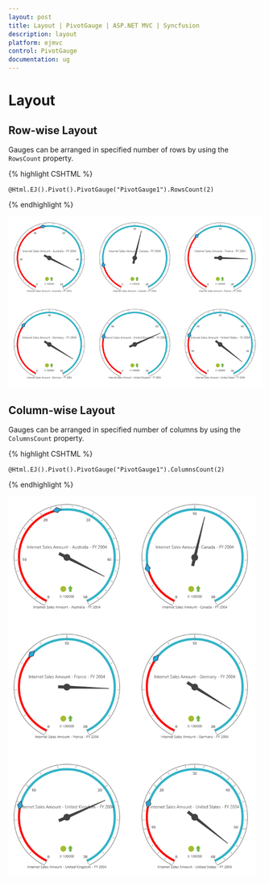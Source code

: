 ```yaml
---
layout: post
title: Layout | PivotGauge | ASP.NET MVC | Syncfusion
description: layout 
platform: ejmvc
control: PivotGauge
documentation: ug
---
```


# Layout 

## Row-wise Layout

Gauges can be arranged in specified number of rows by using the `RowsCount` property.

{% highlight CSHTML %}

    @Html.EJ().Pivot().PivotGauge("PivotGauge1").RowsCount(2)

{% endhighlight %}

![](Layout/Row-wiseLayout.png) 

## Column-wise Layout

Gauges can be arranged in specified number of columns by using the `ColumnsCount` property.

{% highlight CSHTML %}

    @Html.EJ().Pivot().PivotGauge("PivotGauge1").ColumnsCount(2)

{% endhighlight  %}

![](Layout/Column-wiseLayout.png)